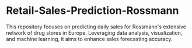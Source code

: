 # Retail-Sales-Prediction-Rossmann
This repository focuses on predicting daily sales for Rossmann's extensive network of drug stores in Europe. Leveraging data analysis, visualization, and machine learning, it aims to enhance sales forecasting accuracy. 
